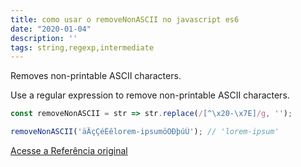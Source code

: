 ```yaml
---
title: como usar o removeNonASCII no javascript es6
date: "2020-01-04"
description: ''
tags: string,regexp,intermediate
---
```


Removes non-printable ASCII characters.

Use a regular expression to remove non-printable ASCII characters.

```js
const removeNonASCII = str => str.replace(/[^\x20-\x7E]/g, '');
```

```js
removeNonASCII('äÄçÇéÉêlorem-ipsumöÖÐþúÚ'); // 'lorem-ipsum'
```


[Acesse a Referência original](http://github.com/30-seconds/)
